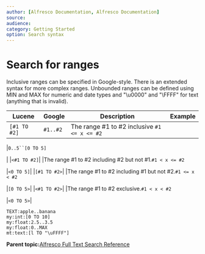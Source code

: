 ```yaml
---
author: [Alfresco Documentation, Alfresco Documentation]
source: 
audience: 
category: Getting Started
option: Search syntax
---
```


# Search for ranges

Inclusive ranges can be specified in Google-style. There is an extended syntax for more complex ranges. Unbounded ranges can be defined using MIN and MAX for numeric and date types and "\\u0000" and "\\FFFF" for text \(anything that is invalid\).

|Lucene|Google|Description|Example|
|------|------|-----------|-------|
|`[#1 TO #2]`|`#1..#2`|The range \#1 to \#2 inclusive ``#1 <= x <= #2``

|`0..5``[0 TO 5]`

|
|`<#1 TO #2]`| |The range \#1 to \#2 including \#2 but not \#1.`#1 < x <= #2`

|`<0 TO 5]`|
|`[#1 TO #2>`| |The range \#1 to \#2 including \#1 but not \#2.`#1 <= x < #2`

|`[0 TO 5>`|
|`<#1 TO #2>`| |The range \#1 to \#2 exclusive.`#1 < x < #2`

|`<0 TO 5>`|

```
TEXT:apple..banana
my:int:[0 TO 10]
my:float:2.5..3.5
my:float:0..MAX
mt:text:[l TO "\uFFFF"]
```

**Parent topic:**[Alfresco Full Text Search Reference](../concepts/rm-searchsyntax-intro.md)

